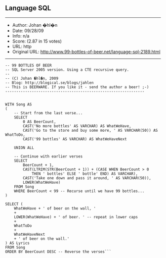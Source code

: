 
## Language SQL ##
---
- Author: Johan �hl�n
- Date: 09/28/09
- Info: n/a
- Score:  (2.87 in 15 votes)
- URL: http
- Original URL: http://www.99-bottles-of-beer.net/language-sql-2189.html
---

```---------------------------------------------------------------
-- 99 BOTTLES OF BEER
-- SQL Server 2005 version. Using a CTE recursive query.
-- 
-- (C) Johan �hl�n, 2009
-- Blog: http://blogical.se/blogs/jahlen
-- This is BEERWARE. If you like it - send the author a beer! ;-)
---------------------------------------------------------------


WITH Song AS
(
	-- Start from the last verse...
	SELECT
		0 AS BeerCount,
		CAST('No more bottles' AS VARCHAR) AS WhatWeHave,
		CAST('Go to the store and buy some more, ' AS VARCHAR(50)) AS WhatToDo,
		CAST('99 bottles' AS VARCHAR) AS WhatWeHaveNext
		
	UNION ALL
	
	-- Continue with earlier verses
	SELECT
		BeerCount + 1,
		CAST(LTRIM(STR(BeerCount + 1)) + (CASE WHEN BeerCount > 0 
			THEN ' bottles' ELSE ' bottle' END) AS VARCHAR),
		CAST('Take one down and pass it around, ' AS VARCHAR(50)),
		LOWER(WhatWeHave)
	FROM Song
	WHERE BeerCount < 99 -- Recurse until we have 99 bottles...
)

SELECT (
	WhatWeHave + ' of beer on the wall, '
	+ 
	LOWER(WhatWeHave) + ' of beer. ' -- repeat in lower caps
	+ 
	WhatToDo
	+
	WhatWeHaveNext
	+ ' of beer on the wall.'
) AS Lyrics
FROM Song
ORDER BY BeerCount DESC -- Reverse the verses```